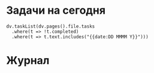 # Задачи на сегодня

```dataviewjs
dv.taskList(dv.pages().file.tasks 
  .where(t => !t.completed)
  .where(t => t.text.includes("{{date:DD MMMM Y}}")))
```
# Журнал
